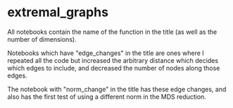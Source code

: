 # extremal_graphs

All notebooks contain the name of the function in the title (as well as the number of dimensions). 

Notebooks which have "edge_changes" in the title are ones where I repeated all the code but increased the arbitrary distance which decides which edges to include, and decreased the number of nodes along those edges.

The notebook with "norm_change" in the title has these edge changes, and also has the first test of using a different norm in the MDS reduction.
